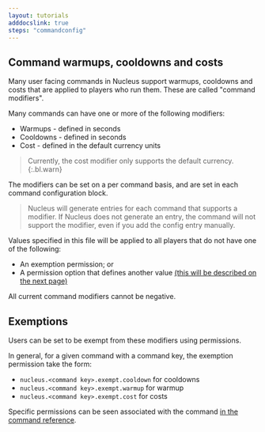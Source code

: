 ```yaml
---
layout: tutorials
adddocslink: true
steps: "commandconfig"
---
```


## Command warmups, cooldowns and costs

Many user facing commands in Nucleus support warmups, cooldowns and costs that are applied to players who run them. These are called "command modifiers".

Many commands can have one or more of the following modifiers:

* Warmups - defined in seconds
* Cooldowns - defined in seconds
* Cost - defined in the default currency units

> Currently, the cost modifier only supports the default currency.
{:.bl.warn} 

The modifiers can be set on a per command basis, and are set in each command configuration block.

> Nucleus will generate entries for each command that supports a modifier. If Nucleus does not generate an entry, the command will not support the modifier, even if you add the config entry manually. 

Values specified in this file will be applied to all players that do not have one of the following:

* An exemption permission; or
* A permission option that defines another value [(this will be described on the next page)](groupbased.html)

All current command modifiers cannot be negative.

## Exemptions

Users can be set to be exempt from these modifiers using permissions.

In general, for a given command with a command key, the exemption permission take the form:

* `nucleus.<command key>.exempt.cooldown` for cooldowns
* `nucleus.<command key>.exempt.warmup` for warmup
* `nucleus.<command key>.exempt.cost` for costs

Specific permissions can be seen associated with the command [in the command reference](../../commands2.html).